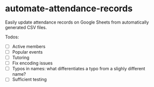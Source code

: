 # automate-attendance-records
Easily update attendance records on Google Sheets from automatically generated CSV files.

Todos:
- [ ] Active members
- [ ] Popular events
- [ ] Tutoring
- [ ] Fix encoding issues
- [ ] Typos in names: what differentiates a typo from a slighly different name?
- [ ] Sufficient testing
